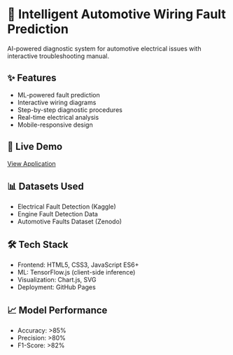 # 🔌 Intelligent Automotive Wiring Fault Prediction

AI-powered diagnostic system for automotive electrical issues with interactive troubleshooting manual.

## ✨ Features
- ML-powered fault prediction
- Interactive wiring diagrams
- Step-by-step diagnostic procedures
- Real-time electrical analysis
- Mobile-responsive design

## 🚀 Live Demo
[View Application](https://dowhith18.github.io/Automotive-Wiring-Diagnostics/)

## 📊 Datasets Used
- Electrical Fault Detection (Kaggle)
- Engine Fault Detection Data
- Automotive Faults Dataset (Zenodo)

## 🛠️ Tech Stack
- Frontend: HTML5, CSS3, JavaScript ES6+
- ML: TensorFlow.js (client-side inference)
- Visualization: Chart.js, SVG
- Deployment: GitHub Pages

## 📈 Model Performance
- Accuracy: >85%
- Precision: >80%
- F1-Score: >82%
